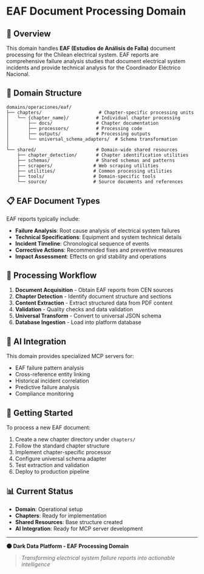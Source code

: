 # EAF Document Processing Domain

## 🎯 Overview

This domain handles **EAF (Estudios de Análisis de Falla)** document processing for the Chilean electrical system. EAF reports are comprehensive failure analysis studies that document electrical system incidents and provide technical analysis for the Coordinador Eléctrico Nacional.

## 📂 Domain Structure

```
domains/operaciones/eaf/
├── chapters/                     # Chapter-specific processing units
│   └── {chapter_name}/          # Individual chapter processing
│       ├── docs/                # Chapter documentation
│       ├── processors/          # Processing code
│       ├── outputs/             # Processing outputs
│       └── universal_schema_adapters/  # Schema transformation
│
└── shared/                      # Domain-wide shared resources
    ├── chapter_detection/       # Chapter identification utilities
    ├── schemas/                 # Shared schemas and patterns
    ├── scrapers/               # Web scraping utilities
    ├── utilities/              # Common processing utilities
    ├── tools/                  # Domain-specific tools
    └── source/                 # Source documents and references
```

## 📋 EAF Document Types

EAF reports typically include:
- **Failure Analysis**: Root cause analysis of electrical system failures
- **Technical Specifications**: Equipment and system technical details
- **Incident Timeline**: Chronological sequence of events
- **Corrective Actions**: Recommended fixes and preventive measures
- **Impact Assessment**: Effects on grid stability and operations

## 🔧 Processing Workflow

1. **Document Acquisition** - Obtain EAF reports from CEN sources
2. **Chapter Detection** - Identify document structure and sections
3. **Content Extraction** - Extract structured data from PDF content
4. **Validation** - Quality checks and data validation
5. **Universal Transform** - Convert to universal JSON schema
6. **Database Ingestion** - Load into platform database

## 🤖 AI Integration

This domain provides specialized MCP servers for:
- EAF failure pattern analysis
- Cross-reference entity linking
- Historical incident correlation
- Predictive failure analysis
- Compliance monitoring

## 🚀 Getting Started

To process a new EAF document:

1. Create a new chapter directory under `chapters/`
2. Follow the standard chapter structure
3. Implement chapter-specific processor
4. Configure universal schema adapter
5. Test extraction and validation
6. Deploy to production pipeline

## 📊 Current Status

- **Domain**: Operational setup
- **Chapters**: Ready for implementation
- **Shared Resources**: Base structure created
- **AI Integration**: Ready for MCP server development

---

**🌑 Dark Data Platform - EAF Processing Domain**

> *Transforming electrical system failure reports into actionable intelligence*